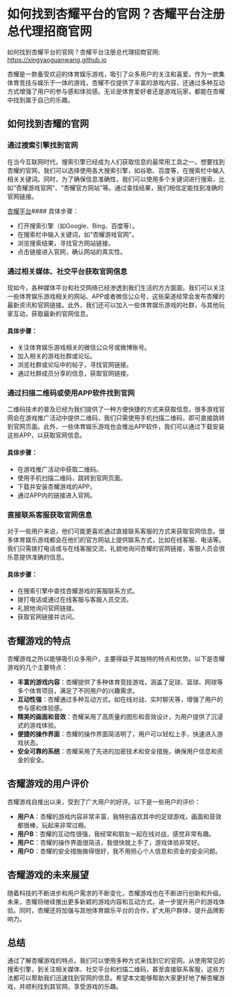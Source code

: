 # 如何找到杏耀平台的官网？杏耀平台注册总代理招商官网

如何找到杏耀平台的官网？杏耀平台注册总代理招商官网: <https://xingyaoguanwang.github.io>

杏耀是一款备受欢迎的体育娱乐游戏，吸引了众多用户的关注和喜爱。作为一款集体育竞技与娱乐于一体的游戏，杏耀不仅提供了丰富的游戏内容，还通过多种互动方式增强了用户的参与感和体验感。无论是体育爱好者还是游戏玩家，都能在杏耀中找到属于自己的乐趣。

## 如何找到杏耀的官网

### 通过搜索引擎找到官网

在当今互联网时代，搜索引擎已经成为人们获取信息的最常用工具之一。想要找到杏耀的官网，我们可以选择使用各大搜索引擎，如谷歌、百度等，在搜索栏中输入相关关键词。同时，为了确保信息准确性，我们可以使用多个关键词进行搜索，比如“杏耀游戏官网”、“杏耀官方网站”等。通过查找结果，我们相信定能找到准确的官网链接。

[杏耀平台](https://www.xiangyao8.xyz)#### 具体步骤：

- 打开搜索引擎（如Google、Bing、百度等）。
- 在搜索栏中输入关键词，如“杏耀游戏官网”。
- 浏览搜索结果，寻找官方网站链接。
- 点击链接进入官网，确认网站的真实性。
### 通过相关媒体、社交平台获取官网信息

现如今，各种媒体平台和社交网络已经渗透到我们生活的方方面面。我们可以关注一些体育娱乐游戏相关的网站、APP或者微信公众号，这些渠道经常会发布杏耀的最新资讯和官网链接。此外，我们还可以加入一些体育娱乐游戏的社群，与其他玩家互动，获取最新的官网信息。

#### 具体步骤：

- 关注体育娱乐游戏相关的微信公众号或微博账号。
- 加入相关的游戏社群或论坛。
- 浏览社群或论坛中的帖子，寻找官网链接。
- 通过社群成员分享的信息，获取官网链接。
### 通过扫描二维码或使用APP软件找到官网

二维码技术的普及已经为我们提供了一种方便快捷的方式来获取信息。很多游戏官网会在游戏推广活动中提供二维码，我们只需使用手机扫描二维码，即可直接跳转到官网页面。此外，一些体育娱乐游戏也会推出APP软件，我们可以通过下载安装这些APP，以获取官网信息。

#### 具体步骤：

- 在游戏推广活动中获取二维码。
- 使用手机扫描二维码，跳转到官网页面。
- 下载并安装杏耀游戏的APP。
- 通过APP内的链接进入官网。
### 直接联系客服获取官网信息

对于一些用户来说，他们可能更喜欢通过直接联系客服的方式来获取官网信息。很多体育娱乐游戏都会在他们的官方网站上提供联系方式，比如在线客服、电话等。我们只需拨打电话或与在线客服交流，礼貌地询问杏耀的官网链接，客服人员会很乐意提供准确的信息。

#### 具体步骤：

- 在搜索引擎中查找杏耀游戏的客服联系方式。
- 拨打电话或通过在线客服与客服人员交流。
- 礼貌地询问官网链接。
- 获取官网链接并访问。
## 杏耀游戏的特点

杏耀游戏之所以能够吸引众多用户，主要得益于其独特的特点和优势。以下是杏耀游戏的几个主要特点：

- **丰富的游戏内容**：杏耀提供了多种体育竞技游戏，涵盖了足球、篮球、网球等多个体育项目，满足了不同用户的兴趣需求。
- **互动性强**：杏耀通过多种互动方式，如在线对战、实时聊天等，增强了用户的参与感和体验感。
- **精美的画面和音效**：杏耀采用了高质量的图形和音效设计，为用户提供了沉浸式的游戏体验。
- **便捷的操作界面**：杏耀的操作界面简洁明了，用户可以轻松上手，快速进入游戏状态。
- **安全可靠的系统**：杏耀采用了先进的加密技术和安全措施，确保用户信息和资金的安全。
## 杏耀游戏的用户评价

杏耀游戏自推出以来，受到了广大用户的好评。以下是一些用户的评价：

- **用户A**：杏耀的游戏内容非常丰富，我特别喜欢其中的足球游戏，画面和音效都很棒，玩起来非常过瘾。
- **用户B**：杏耀的互动性很强，我经常和朋友一起在线对战，感觉非常有趣。
- **用户C**：杏耀的操作界面很简洁，我很快就上手了，游戏体验非常好。
- **用户D**：杏耀的安全措施做得很好，我不用担心个人信息和资金的安全问题。
## 杏耀游戏的未来展望

随着科技的不断进步和用户需求的不断变化，杏耀游戏也在不断进行创新和升级。未来，杏耀将继续推出更多新颖的游戏内容和互动方式，进一步提升用户的游戏体验。同时，杏耀还将加强与其他体育娱乐平台的合作，扩大用户群体，提升品牌影响力。

## 总结

通过了解杏耀游戏的特点，我们可以使用多种方式来找到它的官网。从使用常见的搜索引擎，到关注相关媒体、社交平台和扫描二维码，甚至直接联系客服，这些方法都可以帮助我们迅速找到官网的信息。希望本文能够帮助大家更好地了解杏耀游戏，并顺利找到其官网，享受游戏的乐趣。